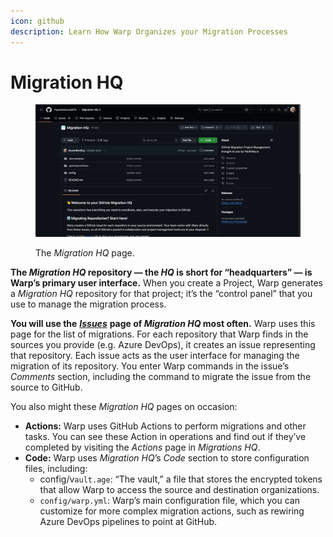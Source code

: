 ```yaml
---
icon: github
description: Learn How Warp Organizes your Migration Processes
---
```


# Migration HQ

<figure><img src="../../.gitbook/assets/image (39).png" alt=""><figcaption><p>The <em>Migration HQ</em> page.</p></figcaption></figure>

**The&#x20;**_**Migration HQ**_**&#x20;repository — the&#x20;**_**HQ**_**&#x20;is short for “headquarters” — is Warp’s primary user interface.** When you create a Project, Warp generates a _Migration HQ_ repository for that project; it’s the “control panel” that you use to manage the migration process.

**You will use the** [_**Issues**_](issues/) **page of&#x20;**_**Migration HQ**_**&#x20;most often.** Warp uses this page for the list of migrations. For each repository that Warp finds in the sources you provide (e.g. Azure DevOps), it creates an issue representing that repository. Each issue acts as the user interface for managing the migration of its repository. You enter Warp commands in the issue’s _Comments_ section, including the command to migrate the issue from the source to GitHub.

You also might these _Migration HQ_ pages on occasion:

* **Actions:** Warp uses GitHub Actions to perform migrations and other tasks. You can see these Action in operations and find out if they’ve completed by visiting the _Actions_ page in _Migrations HQ_.
* **Code:** Warp uses _Migration HQ_’s _Code_ section to store configuration files, including:
  * config/v`ault.age`:  “The vault,” a file that stores the encrypted tokens that allow Warp to access the source and destination organizations.
  * `config/warp.yml`:  Warp’s main configuration file, which you can customize for more complex migration actions, such as rewiring Azure DevOps pipelines to point at GitHub.

